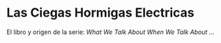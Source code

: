 # Las Ciegas Hormigas Electricas

El libro y origen de la serie: _What We Talk About When We Talk About ..._